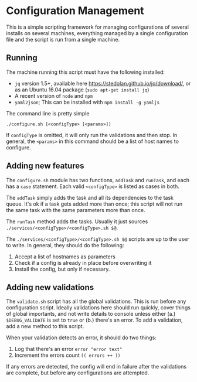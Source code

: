 # Configuration Management

This is a simple scripting framework for managing configurations of several
installs on several machines, everything managed by a single configuration
file and the script is run from a single machine.

## Running

The machine running this script must have the following installed:
* `jq` version 1.5+, available here https://stedolan.github.io/jq/download/, or as an Ubuntu 16.04 package (`sudo apt-get install jq`)
* A recent version of `node` and `npm`
* `yaml2json`; This can be installed with `npm install -g yamljs`

The command line is pretty simple

	./configure.sh [<configType> [<params>]]

If `configType` is omitted, it will only run the validations and then stop. In general, the `<params>` in this command should be a list of host names to configure.

## Adding new features

The `configure.sh` module has two functions, `addTask` and `runTask`, and each has a `case` statement. Each valid `<configType>` is listed as cases in both.

The `addTask` simply adds the task and all its dependencies to the task queue. It's ok if a task gets added more than once; this script will not run the same task with the same parameters more than once.

The `runTask` method adds the tasks. Usually it just sources `./services/<configType>/<configType>.sh $@`.

The `./services/<configType>/<configType>.sh $@` scripts are up to the user to write. In general, they should do the following:
1. Accept a list of hostnames as parameters
1. Check if a config is already in place before overwriting it
1. Install the config, but only if necessary.

## Adding new validations

The `validate.sh` script has all the global validations. This is run before any configuration script. Ideally validations here should run quickly, cover things of global importants, and not write details to console unless either (a.) `$DEBUG_VALIDATE` is set to `true` or (b.) there's an error. To add a validation, add a new method to this script.

When your validation detects an error, it should do two things:
1. Log that there's an error `error "error text"`
1. Increment the errors count `(( errors ++ ))`

If any errors are detected, the config will end in failure after the validations are complete, but before any configurations are attempted.




